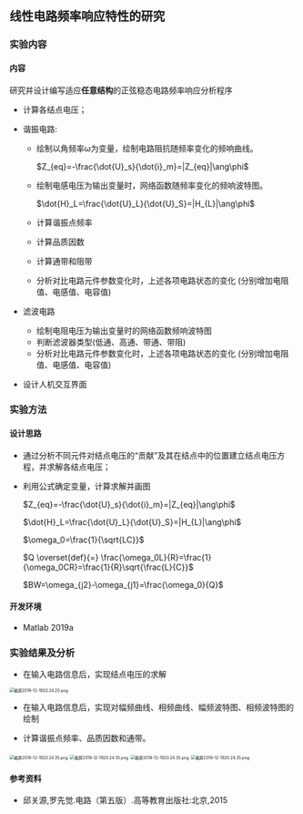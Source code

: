 ## 线性电路频率响应特性的研究

###  实验内容

#### 内容

研究并设计编写适应**任意结构**的正弦稳态电路频率响应分析程序

- 计算各结点电压；

- 谐振电路:

  - 绘制以角频率ω为变量，绘制电路阻抗随频率变化的频响曲线。

    $Z_{eq}=-\frac{\dot{U}_s}{\dot{i}_m}=|Z_{eq}|\ang\phi$

  - 绘制电感电压为输出变量时，网络函数随频率变化的频响波特图。

    $\dot{H}_L=\frac{\dot{U}_L}{\dot{U}_S}=|H_{L}|\ang\phi$

  - 计算谐振点频率
  -  计算品质因数
  - 计算通带和阻带
  - 分析对比电路元件参数变化时，上述各项电路状态的变化 (分别增加电阻值、电感值、电容值)

- 滤波电路

  -  绘制电阻电压为输出变量时的网络函数频响波特图 
  - 判断滤波器类型(低通、高通、带通、带阻)
  - 分析对比电路元件参数变化时，上述各项电路状态的变化 (分别增加电阻值、电感值、电容值)

- 设计人机交互界面

### 实验方法

#### 设计思路

- 通过分析不同元件对结点电压的“贡献”及其在结点中的位置建立结点电压方程，并求解各结点电压；

- 利用公式确定变量，计算求解并画图

  $Z_{eq}=-\frac{\dot{U}_s}{\dot{i}_m}=|Z_{eq}|\ang\phi$

  $\dot{H}_L=\frac{\dot{U}_L}{\dot{U}_S}=|H_{L}|\ang\phi$

  $\omega_0=\frac{1}{\sqrt{LC}}$

  $Q \overset{def}{=} \frac{\omega_0L}{R}=\frac{1}{\omega_0CR}=\frac{1}{R}\sqrt{\frac{L}{C}}$

  $BW=\omega_{j2}-\omega_{j1}=\frac{\omega_0}{Q}$



#### 开发环境

- Matlab 2019a

  

### 实验结果及分析

- 在输入电路信息后，实现结点电压的求解

  

<img src="https://i.loli.net/2019/12/19/YQFaJrlMSDiLuEg.png" alt="截屏2019-12-1920.24.20.png" style="zoom: 50%;" />



- 在输入电路信息后，实现对幅频曲线、相频曲线、幅频波特图、相频波特图的绘制

- 计算谐振点频率、品质因数和通带。

  

<img src="https://i.loli.net/2019/12/19/ztoi2VW8DAmL1E5.png" alt="截屏2019-12-1920.24.35.png" style="zoom:50%;" />



<img src="https://i.loli.net/2019/12/19/RrLi7SnZsQCkuPo.png" alt="截屏2019-12-1920.24.35.png" style="zoom:50%;" />



<img src="https://i.loli.net/2019/12/19/mRgGyzZtvMXnCkO.png" alt="截屏2019-12-1920.24.35.png" style="zoom:50%;" />



<img src="https://i.loli.net/2019/12/19/bUn5wa6ouFYtHQS.png" alt="截屏2019-12-1920.24.35.png" style="zoom:50%;" />



#### 参考资料

- 邱关源,罗先觉.电路（第五版）.高等教育出版社:北京,2015


